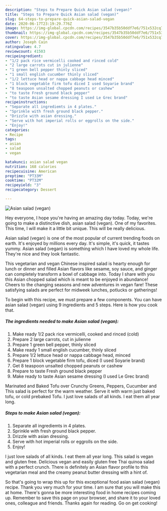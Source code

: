 ```yaml
---
description: "Steps to Prepare Quick Asian salad (vegan)"
title: "Steps to Prepare Quick Asian salad (vegan)"
slug: 64-steps-to-prepare-quick-asian-salad-vegan
date: 2020-06-17T23:19:29.776Z
image: https://img-global.cpcdn.com/recipes/3547b35b50ddf7e6/751x532cq70/asian-salad-vegan-recipe-main-photo.jpg
thumbnail: https://img-global.cpcdn.com/recipes/3547b35b50ddf7e6/751x532cq70/asian-salad-vegan-recipe-main-photo.jpg
cover: https://img-global.cpcdn.com/recipes/3547b35b50ddf7e6/751x532cq70/asian-salad-vegan-recipe-main-photo.jpg
author: Joseph Cain
ratingvalue: 4.7
reviewcount: 41503
recipeingredient:
- "1/2 pack rice vermicelli cooked and rinced cold"
- "2 large carrots cut in julienne"
- "1 green bell pepper thinly sliced"
- "1 small english cucumber thinly sliced"
- "1/2 lettuce head or nappa cabbage head minced"
- "1 block vegetable firm tofu diced I used Soyarie brand"
- "8 teaspoon unsalted chopped peanuts or cashew"
- "to taste Fresh ground black pepper"
- "to taste Asian sesame dressing I used Le Grec brand"
recipeinstructions:
- "Separate all ingrediemts in 4 plates."
- "Sprinkle with fresh ground black pepper."
- "Drizzle with asian dressing."
- "Serve with hot imperial rolls or eggrolls on the side."
- "Enjoy!"
categories:
- Recipe
tags:
- asian
- salad
- vegan

katakunci: asian salad vegan 
nutrition: 168 calories
recipecuisine: American
preptime: "PT33M"
cooktime: "PT32M"
recipeyield: "3"
recipecategory: Dessert

---
```



![Asian salad (vegan)](https://img-global.cpcdn.com/recipes/3547b35b50ddf7e6/751x532cq70/asian-salad-vegan-recipe-main-photo.jpg)

Hey everyone, I hope you're having an amazing day today. Today, we're going to make a distinctive dish, asian salad (vegan). One of my favorites. This time, I will make it a little bit unique. This will be really delicious.

Asian salad (vegan) is one of the most popular of current trending foods on earth. It's enjoyed by millions every day. It's simple, it's quick, it tastes yummy. Asian salad (vegan) is something which I have loved my whole life. They're nice and they look fantastic.

This vegetarian and vegan Chinese inspired salad is hearty enough for lunch or dinner and filled Asian flavors like sesame, soy sauce, and ginger can completely transform a bowl of cabbage into. Today I share with you this Asian chopped salad which is meant to be enjoyed in abundance! Cheers to the changing seasons and new adventures in vegan fare! These satisfying salads are perfect for midweek lunches, potlucks or gatherings!


To begin with this recipe, we must prepare a few components. You can have asian salad (vegan) using 9 ingredients and 5 steps. Here is how you cook that.

<!--inarticleads1-->

##### The ingredients needed to make Asian salad (vegan):

1. Make ready 1/2 pack rice vermicelli, cooked and rinced (cold)
1. Prepare 2 large carrots, cut in julienne
1. Prepare 1 green bell pepper, thinly sliced
1. Make ready 1 small english cucumber, thinly sliced
1. Prepare 1/2 lettuce head or nappa cabbage head, minced
1. Prepare 1 block vegetable firm tofu, diced (I used Soyarie brand)
1. Get 8 teaspoon unsalted chopped peanuts or cashew
1. Prepare to taste Fresh ground black pepper
1. Make ready to taste Asian sesame dressing (I used Le Grec brand)


Marinated and Baked Tofu over Crunchy Greens, Peppers, Cucumber and This salad is perfect for the warm weather. Serve it with warm just baked tofu, or cold prebaked Tofu. I just love salads of all kinds. I eat them all year long. 

<!--inarticleads2-->

##### Steps to make Asian salad (vegan):

1. Separate all ingrediemts in 4 plates.
1. Sprinkle with fresh ground black pepper.
1. Drizzle with asian dressing.
1. Serve with hot imperial rolls or eggrolls on the side.
1. Enjoy!


I just love salads of all kinds. I eat them all year long. This salad is vegan and gluten free. Delicious vegan and easily gluten free Thai quinoa salad with a perfect crunch. There is definitely an Asian flavor profile to this vegetarian meal and the creamy peanut butter dressing with a hint of. 

So that's going to wrap this up for this exceptional food asian salad (vegan) recipe. Thank you very much for your time. I am sure that you will make this at home. There's gonna be more interesting food in home recipes coming up. Remember to save this page on your browser, and share it to your loved ones, colleague and friends. Thanks again for reading. Go on get cooking!
